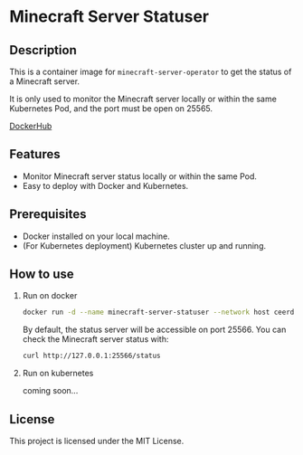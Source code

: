 # Minecraft Server Statuser

## Description
This is a container image for `minecraft-server-operator` to get the status of a Minecraft server.

It is only used to monitor the Minecraft server locally or within the same Kubernetes Pod, and the port must be open on 25565.

[DockerHub](https://hub.docker.com/repository/docker/ceerdecy/minecraft-server-statuser)

## Features
- Monitor Minecraft server status locally or within the same Pod.
- Easy to deploy with Docker and Kubernetes.

## Prerequisites
- Docker installed on your local machine.
- (For Kubernetes deployment) Kubernetes cluster up and running.

## How to use
1. Run on docker

    ```bash
    docker run -d --name minecraft-server-statuser --network host ceerdecy/minecraft-server-statuser:1.0.0
    ```

   By default, the status server will be accessible on port 25566. You can check the Minecraft server status with:
    ```bash
   curl http://127.0.0.1:25566/status
    ```

2. Run on kubernetes
   
   coming soon...

## License

This project is licensed under the MIT License.

